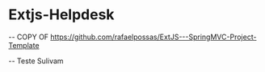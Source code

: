 Extjs-Helpdesk
==================================

-- COPY OF https://github.com/rafaelpossas/ExtJS---SpringMVC-Project-Template

-- Teste Sulivam